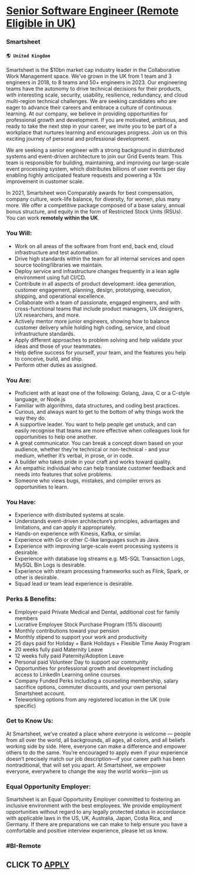 # [Senior Software Engineer (Remote Eligible in UK)](https://www.remotewlb.com/apply/senior-software-engineer-remote-eligible-in-uk-33981)  
### Smartsheet  
#### `🌎 United Kingdom`  

Smartsheet is the $10bn market cap industry leader in the Collaborative Work Management space. We’ve grown in the UK from 1 team and 3 engineers in 2018, to 8 teams and 50+ engineers in 2023. Our engineering teams have the autonomy to drive technical decisions for their products, with interesting scale, security, usability, resilience, redundancy, and cloud multi-region technical challenges. We are seeking candidates who are eager to advance their careers and embrace a culture of continuous learning. At our company, we believe in providing opportunities for professional growth and development. If you are motivated, ambitious, and ready to take the next step in your career, we invite you to be part of a workplace that nurtures learning and encourages progress. Join us on this exciting journey of personal and professional development.

We are seeking a senior engineer with a strong background in distributed systems and event-driven architecture to join our Grid Events team. This team is responsible for building, maintaining, and improving our large-scale event processing system, which distributes billions of user events per day enabling highly anticipated feature requests and powering a 10x improvement in customer scale.

In 2021, Smartsheet won Comparably awards for best compensation, company culture, work-life balance, for diversity, for women, plus many more. We offer a competitive package composed of a base salary, annual bonus structure, and equity in the form of Restricted Stock Units (RSUs). You can work **remotely within the UK**.

### You Will:

  * Work on all areas of the software from front end, back end, cloud infrastructure and test automation.
  * Drive high standards within the team for all internal services and open source tooling/libraries we maintain.
  * Deploy service and infrastructure changes frequently in a lean agile environment using full CI/CD.
  * Contribute in all aspects of product development: idea generation, customer engagement, planning, design, prototyping, execution, shipping, and operational excellence.
  * Collaborate with a team of passionate, engaged engineers, and with cross-functional teams that include product managers, UX designers, UX researchers, and more.
  * Actively mentor more junior engineers, showing how to balance customer delivery while holding high coding, service, and cloud infrastructure standards.
  * Apply different approaches to problem solving and help validate your ideas and those of your teammates.
  * Help define success for yourself, your team, and the features you help to conceive, build, and ship.
  * Perform other duties as assigned.

### You Are:

  * Proficient with at least one of the following: Golang, Java, C or a C-style language, or Node.js
  * Familiar with algorithms, data structures, and coding best practices.
  * Curious, and always want to get to the bottom of why things work the way they do.
  * A supportive leader. You want to help people get unstuck, and can easily recognise that teams are more effective when colleagues look for opportunities to help one another.
  * A great communicator. You can break a concept down based on your audience, whether they’re technical or non-technical - and your medium, whether it’s verbal, in prose, or in code.
  * A builder who takes pride in your craft and works toward quality.
  * An empathic individual who can help translate customer feedback and needs into features that solve problems.
  * Someone who views bugs, mistakes, and compiler errors as opportunities to learn.

### You Have:

  * Experience with distributed systems at scale.
  * Understands event-driven architecture’s principles, advantages and limitations, and can apply it appropriately.
  * Hands-on experience with Kinesis, Kafka, or similar.
  * Experience with Go or other C-like languages such as Java.
  * Experience with improving large-scale event processing systems is desirable.
  * Experience with database log streams e.g. MS-SQL Transaction Logs, MySQL Bin Logs is desirable.
  * Experience with stream processing frameworks such as Flink, Spark, or other is desirable.
  * Squad lead or team lead experience is desirable.

### Perks & Benefits:

  * Employer-paid Private Medical and Dental, additional cost for family members
  * Lucrative Employee Stock Purchase Program (15% discount)
  * Monthly contributions toward your pension
  * Monthly stipend to support your work and productivity
  * 25 days paid for Holiday + Bank Holidays + Flexible Time Away Program
  * 20 weeks fully paid Maternity Leave
  * 12 weeks fully paid Paternity/Adoption Leave
  * Personal paid Volunteer Day to support our community
  * Opportunities for professional growth and development including access to LinkedIn Learning online courses
  * Company Funded Perks including a counseling membership, salary sacrifice options, commuter discounts, and your own personal Smartsheet account.
  * Teleworking options from any registered location in the UK (role specific)

### Get to Know Us:

At Smartsheet, we’ve created a place where everyone is welcome — people from all over the world, all backgrounds, all ages, all colors, and all beliefs working side by side. Here, everyone can make a difference and empower others to do the same. You’re encouraged to apply even if your experience doesn’t precisely match our job description—if your career path has been nontraditional, that will set you apart. At Smartsheet, we empower everyone, everywhere to change the way the world works—join us

### Equal Opportunity Employer:

Smartsheet is an Equal Opportunity Employer committed to fostering an inclusive environment with the best employees. We provide employment opportunities without regard to any legally protected status in accordance with applicable laws in the US, UK, Australia, Japan, Costa Rica, and Germany. If there are preparations we can make to help ensure you have a comfortable and positive interview experience, please let us know.

### #BI-Remote

  
## CLICK TO [APPLY](https://www.remotewlb.com/apply/senior-software-engineer-remote-eligible-in-uk-33981)

